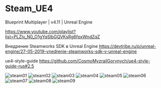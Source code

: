 # Steam_UE4
Blueprint Multiplayer | v4.11 | Unreal Engine

https://www.youtube.com/playlist?list=PLZlv_N0_O1gYqSlbGQVKsRg6fpxWndZqZ


Внедрение Steamworks SDK в Unreal Engine
https://devtribe.ru/p/unreal-engine/27-05-2019-vnedrenie-steamworks-sdk-v-unreal-engine

ue4-style-guide
https://github.com/CosmoMyzrailGorynych/ue4-style-guide-rus#2.5

![steam01](https://user-images.githubusercontent.com/36669204/95173213-0cd06a80-07c1-11eb-9bf8-81ffa945273e.png)
![steam02](https://user-images.githubusercontent.com/36669204/95173219-0e019780-07c1-11eb-864d-65e2a2cb54c8.png)
![steam03](https://user-images.githubusercontent.com/36669204/95173221-0e019780-07c1-11eb-9cc2-ef24155d7459.png)
![steam04](https://user-images.githubusercontent.com/36669204/95173223-0e9a2e00-07c1-11eb-97c1-a1643bf26ea7.png)
![steam05](https://user-images.githubusercontent.com/36669204/95173233-135ee200-07c1-11eb-813c-6415eea474f4.png)
![steam06](https://user-images.githubusercontent.com/36669204/95173247-1659d280-07c1-11eb-89d5-e8658f65f79e.png)
![steam07](https://user-images.githubusercontent.com/36669204/95173265-1ce84a00-07c1-11eb-9700-8fb1302ed85a.png)
![steam08](https://user-images.githubusercontent.com/36669204/95173283-22459480-07c1-11eb-9ade-e416224a4142.png)
![steam09](https://user-images.githubusercontent.com/36669204/95173303-28d40c00-07c1-11eb-92c6-9dfcbc85bef4.png)
